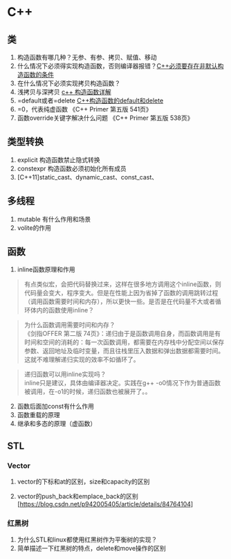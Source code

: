 # C++
## 类
1. 构造函数有哪几种？无参、有参、拷贝、赋值、移动
2. 什么情况下必须得实现构造函数，否则编译器报错？[C++必须要存在非默认构造函数的条件](https://blog.csdn.net/yueyansheng2/article/details/44459313)
3. 在什么情况下必须实现拷贝构造函数？
4. 浅拷贝与深拷贝 [c++ 构造函数详解](https://blog.csdn.net/qq_29339467/article/details/90719951)
5. =default或者=delete [C++构造函数的default和delete](https://www.cnblogs.com/xiangtingshen/p/11005281.html)
6. =0，代表纯虚函数 《C++ Primer 第五版 541页》
7. 函数override关键字解决什么问题 《C++ Primer 第五版 538页》

## 类型转换
1. explicit 构造函数禁止隐式转换
2. constexpr 构造函数必须初始化所有成员
2. [C++11]static_cast、dynamic_cast、const_cast、

## 多线程

1. mutable 有什么作用和场景
2. volite的作用

## 函数
1. inline函数原理和作用
> 有点类似宏，会把代码替换过来，这样在很多地方调用这个inline函数，则代码量会变大，程序变大。但是在性能上因为省掉了函数的调用跳转过程（调用函数需要时间和内存），所以更快一些。是否是在代码量不大或者循环体内的函数使用inline？  

> 为什么函数调用需要时间和内存？  
> 《剑指OFFER 第二版 74页》：递归由于是函数调用自身，而函数调用是有时间和空间的消耗的：每一次函数调用，都需要在内存栈中分配空间以保存参数、返回地址及临时变量，而且往栈里压入数据和弹出数据都需要时间。这就不难理解递归实现的效率不如循环了。  

> 递归函数可以用inline实现吗？  
> inline只是建议，具体由编译器决定。实践在g++ -o0情况下作为普通函数被调用，在-o1的时候，递归函数也被展开了。。

2. 函数后面加const有什么作用
3. 函数重载的原理
4. 继承和多态的原理（虚函数）

## STL

### Vector

1. vector的下标和at的区别，size和capacity的区别

2. vector的push_back和emplace_back的区别 [https://blog.csdn.net/p942005405/article/details/84764104]

   

### 红黑树

1. 为什么STL和linux都使用红黑树作为平衡树的实现？
2. 简单描述一下红黑树的特点，delete和move操作的区别

